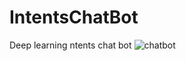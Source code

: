 # IntentsChatBot
Deep learning ntents chat bot 
![chatbot](https://user-images.githubusercontent.com/73878161/201521089-7444d726-aa34-4895-97d7-8da40ca9af60.png)
